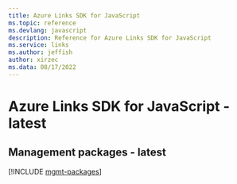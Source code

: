 ```yaml
---
title: Azure Links SDK for JavaScript
ms.topic: reference
ms.devlang: javascript
description: Reference for Azure Links SDK for JavaScript
ms.service: links
ms.author: jeffish
author: xirzec
ms.data: 08/17/2022
---
```

# Azure Links SDK for JavaScript - latest

## Management packages - latest
[!INCLUDE [mgmt-packages](links-mgmt-index.md)]